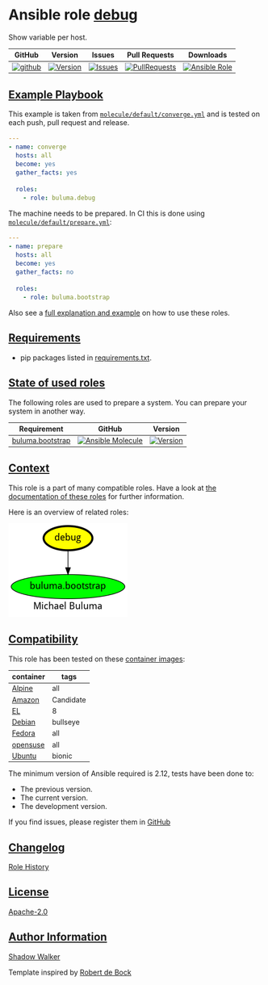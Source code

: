 # Ansible role [debug](https://galaxy.ansible.com/ui/standalone/roles/buluma/debug/documentation)

Show variable per host.

|GitHub|Version|Issues|Pull Requests|Downloads|
|------|-------|------|-------------|---------|
|[![github](https://github.com/buluma/ansible-role-debug/actions/workflows/molecule.yml/badge.svg)](https://github.com/buluma/ansible-role-debug/actions/workflows/molecule.yml)|[![Version](https://img.shields.io/github/release/buluma/ansible-role-debug.svg)](https://github.com/buluma/ansible-role-debug/releases/)|[![Issues](https://img.shields.io/github/issues/buluma/ansible-role-debug.svg)](https://github.com/buluma/ansible-role-debug/issues/)|[![PullRequests](https://img.shields.io/github/issues-pr-closed-raw/buluma/ansible-role-debug.svg)](https://github.com/buluma/ansible-role-debug/pulls/)|[![Ansible Role](https://img.shields.io/ansible/role/d/buluma/debug)](https://galaxy.ansible.com/ui/standalone/roles/buluma/debug/documentation)|

## [Example Playbook](#example-playbook)

This example is taken from [`molecule/default/converge.yml`](https://github.com/buluma/ansible-role-debug/blob/master/molecule/default/converge.yml) and is tested on each push, pull request and release.

```yaml
---
- name: converge
  hosts: all
  become: yes
  gather_facts: yes

  roles:
    - role: buluma.debug
```

The machine needs to be prepared. In CI this is done using [`molecule/default/prepare.yml`](https://github.com/buluma/ansible-role-debug/blob/master/molecule/default/prepare.yml):

```yaml
---
- name: prepare
  hosts: all
  become: yes
  gather_facts: no

  roles:
    - role: buluma.bootstrap
```

Also see a [full explanation and example](https://buluma.github.io/how-to-use-these-roles.html) on how to use these roles.


## [Requirements](#requirements)

- pip packages listed in [requirements.txt](https://github.com/buluma/ansible-role-debug/blob/master/requirements.txt).

## [State of used roles](#state-of-used-roles)

The following roles are used to prepare a system. You can prepare your system in another way.

| Requirement | GitHub | Version |
|-------------|--------|--------|
|[buluma.bootstrap](https://galaxy.ansible.com/buluma/bootstrap)|[![Ansible Molecule](https://github.com/buluma/ansible-role-bootstrap/actions/workflows/molecule.yml/badge.svg)](https://github.com/buluma/ansible-role-bootstrap/actions/workflows/molecule.yml)|[![Version](https://img.shields.io/github/release/buluma/ansible-role-bootstrap.svg)](https://github.com/shadowwalker/ansible-role-bootstrap)|

## [Context](#context)

This role is a part of many compatible roles. Have a look at [the documentation of these roles](https://buluma.github.io/) for further information.

Here is an overview of related roles:

![dependencies](https://raw.githubusercontent.com/buluma/ansible-role-debug/png/requirements.png "Dependencies")

## [Compatibility](#compatibility)

This role has been tested on these [container images](https://hub.docker.com/u/buluma):

|container|tags|
|---------|----|
|[Alpine](https://hub.docker.com/repository/docker/buluma/alpine/general)|all|
|[Amazon](https://hub.docker.com/repository/docker/buluma/amazonlinux/general)|Candidate|
|[EL](https://hub.docker.com/repository/docker/buluma/enterpriselinux/general)|8|
|[Debian](https://hub.docker.com/repository/docker/buluma/debian/general)|bullseye|
|[Fedora](https://hub.docker.com/repository/docker/buluma/fedora/general)|all|
|[opensuse](https://hub.docker.com/repository/docker/buluma/opensuse/general)|all|
|[Ubuntu](https://hub.docker.com/repository/docker/buluma/ubuntu/general)|bionic|

The minimum version of Ansible required is 2.12, tests have been done to:

- The previous version.
- The current version.
- The development version.

If you find issues, please register them in [GitHub](https://github.com/buluma/ansible-role-debug/issues)

## [Changelog](#changelog)

[Role History](https://github.com/buluma/ansible-role-debug/blob/master/CHANGELOG.md)

## [License](#license)

[Apache-2.0](https://github.com/buluma/ansible-role-debug/blob/master/LICENSE)

## [Author Information](#author-information)

[Shadow Walker](https://buluma.github.io/)


Template inspired by [Robert de Bock](https://github.com/robertdebock)
